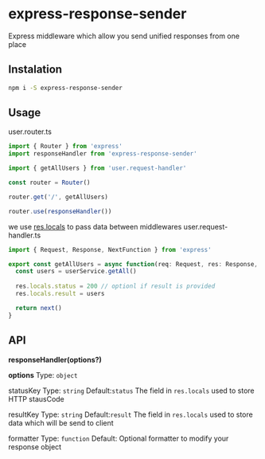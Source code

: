 # express-response-sender

Express middleware which allow you send unified responses from one place

## Instalation
```sh
npm i -S express-response-sender
```
## Usage

user.router.ts
```js
import { Router } from 'express'
import responseHandler from 'express-response-sender'

import { getAllUsers } from 'user.request-handler'

const router = Router()

router.get('/', getAllUsers)

router.use(responseHandler())
```
we use [res.locals](https://expressjs.com/ru/4x/api.html#res) to pass data between middlewares
user.request-handler.ts
```ts
import { Request, Response, NextFunction } from 'express'

export const getAllUsers = async function(req: Request, res: Response, next: NextFunction): Promise<void> {
  const users = userService.getAll()
 
  res.locals.status = 200 // optionl if result is provided
  res.locals.result = users

  return next()
}
```

## API

**responseHandler(options?)**

**options**
Type: `object`

statusKey
Type: `string`
Default:`status`
The field in `res.locals` used to store HTTP stausCode

resultKey
Type: `string`
Default:`result`
The field in `res.locals` used to store data which will be send to client

formatter
Type: `function`
Default:
Optional formatter to modify your response object
